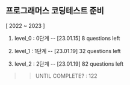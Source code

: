 ## 프로그래머스 코딩테스트 준비

[ 2022 ~ 2023 ]

1. level_0 : 0단계
 -- [23.01.15] 8 questions left

2. level_1 : 1단계
 -- [23.01.19] 32 questions left
 
3. level_2 : 2단계
 -- [23.01.19] 82 questions left


 >> UNTIL COMPLETE? : 122